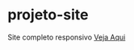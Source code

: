 # projeto-site
 Site completo responsivo  [Veja Aqui](https://marceloffernando.github.io/projeto-site/)
